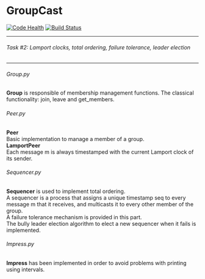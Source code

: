 # GroupCast
[![Code Health](https://landscape.io/github/evapujals/GoTorrentGossip/master/landscape.svg?style=flat)](https://landscape.io/github/evapujals/GoTorrentGossip/master)
[![Build Status](https://travis-ci.org/evapujals/GoTorrentGossip.svg?branch=master)](https://travis-ci.org/evapujals/GoTorrentGossip)

-------------------------------------
###### Task #2: Lamport clocks, total ordering, failure tolerance, leader election
-------------------------------------
###### Group.py
**Group** is responsible of membership management functions.
The classical functionality: join, leave and get_members.
###### Peer.py
**Peer**<br />
Basic implementation to manage a member of a group.<br />
**LamportPeer**<br />
Each message m is always timestamped with the current Lamport clock of its sender.
###### Sequencer.py
**Sequencer** is used to implement total ordering.<br />
A sequencer is a process that assigns a unique timestamp seq to every message m that it receives, and multicasts it to every other member of the group.<br />
A failure tolerance mechanism is provided in this part.<br />
The bully leader election algorithm to elect a new sequencer when it fails is implemented.
###### Impress.py
**Impress** has been implemented in order to avoid problems with printing using intervals.

